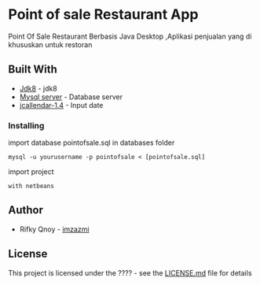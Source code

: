 # Point of sale Restaurant App
Point Of Sale Restaurant Berbasis Java Desktop ,Aplikasi penjualan yang di khususkan untuk restoran


## Built With
* [Jdk8](https://www.oracle.com/technetwork/java/javase/downloads/jdk8-downloads-2133151.html) - jdk8
* [Mysql server](https://dev.mysql.com/downloads/mysql/) - Database server
* [jcallendar-1.4](https://toedter.com/jcalendar/) - Input date



### Installing

import database
pointofsale.sql in databases folder
```
mysql -u yourusername -p pointofsale < [pointofsale.sql]
```

import project 

```
with netbeans
```

## Author
* Rifky Qnoy - [imzazmi](https://imzazmi.com)

## License

This project is licensed under the ???? - see the [LICENSE.md](LICENSE.md) file for details


